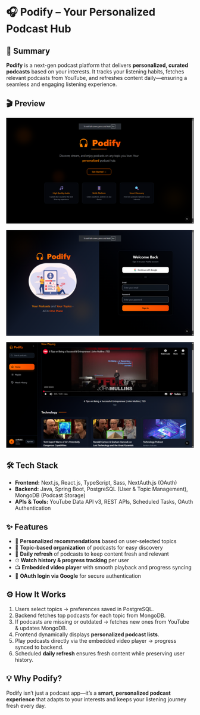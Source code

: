 # 🎧 Podify – Your Personalized Podcast Hub

## 🚀 Summary

**Podify** is a next-gen podcast platform that delivers **personalized, curated podcasts** based on your interests. It tracks your listening habits, fetches relevant podcasts from YouTube, and refreshes content daily—ensuring a seamless and engaging listening experience.

## 🎬 Preview

![Podify Preview](client/public/image1.png)

![Podify Preview](client/public/image2.png)

![Podify Preview](client/public/image3.png)

## 🛠 Tech Stack

- **Frontend:** Next.js, React.js, TypeScript, Sass, NextAuth.js (OAuth)
- **Backend:** Java, Spring Boot, PostgreSQL (User & Topic Management), MongoDB (Podcast Storage)
- **APIs & Tools:** YouTube Data API v3, REST APIs, Scheduled Tasks, OAuth Authentication

## ✨ Features

- 🎯 **Personalized recommendations** based on user-selected topics
- 📂 **Topic-based organization** of podcasts for easy discovery
- 🔄 **Daily refresh** of podcasts to keep content fresh and relevant
- ⏱ **Watch history & progress tracking** per user
- 📺 **Embedded video player** with smooth playback and progress syncing
- 🔐 **OAuth login via Google** for secure authentication

## ⚙️ How It Works

1. Users select topics → preferences saved in PostgreSQL.
2. Backend fetches top podcasts for each topic from MongoDB.
3. If podcasts are missing or outdated → fetches new ones from YouTube & updates MongoDB.
4. Frontend dynamically displays **personalized podcast lists**.
5. Play podcasts directly via the embedded video player → progress synced to backend.
6. Scheduled **daily refresh** ensures fresh content while preserving user history.

## 💡 Why Podify?

Podify isn’t just a podcast app—it’s a **smart, personalized podcast experience** that adapts to your interests and keeps your listening journey fresh every day.
